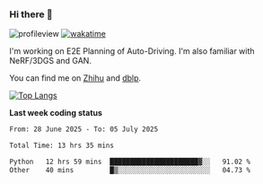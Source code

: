 ### Hi there 👋

![profileview](https://komarev.com/ghpvc/?username=bo233)
[![wakatime](https://wakatime.com/badge/user/018cb0e5-1559-4aa8-b3db-0d1aedf11b29.svg)](https://wakatime.com/@018cb0e5-1559-4aa8-b3db-0d1aedf11b29)

I'm working on E2E Planning of Auto-Driving. 
I'm also familiar with NeRF/3DGS and GAN.

You can find me on [Zhihu](https://www.zhihu.com/people/bo233) and [dblp](https://dblp.org/pid/331/1520.html).

[![Top Langs](https://github-readme-stats.vercel.app/api/top-langs/?username=bo233&hide=html,css&layout=compact)](https://github.com/anuraghazra/github-readme-stats)

**Last week coding status**
<!--START_SECTION:waka-->

```txt
From: 28 June 2025 - To: 05 July 2025

Total Time: 13 hrs 35 mins

Python   12 hrs 59 mins  ██████████████████████▓░░   91.02 %
Other    40 mins         █▒░░░░░░░░░░░░░░░░░░░░░░░   04.73 %
```

<!--END_SECTION:waka-->

